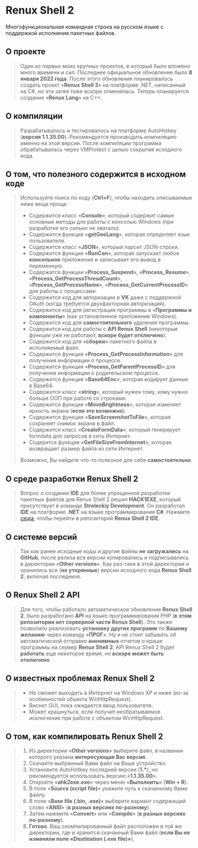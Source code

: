 # Renux Shell 2
Многофункциональная командная строка на русском языке с поддержкой исполнения пакетных файлов.

## О проекте
> Один из первых моих крупных проектов, в который было вложено много времени и сил.
> Последнее официальное обновление было **8 января 2022 года**.
> После этого обновления планировалось создать проект «**Renux Shell 3**» на платформе .NET, написанный на C#, но эта затея тоже вскоре отменилась.
> Теперь планируется создание «**Renux Lang**» на C++.

## О компиляции
> Разрабатывалось и тестировалось на платформе AutoHotkey (**версия 1.1.35.00**).
> Рекомендуется производить компиляцию именно на этой версии.
> После компиляции программа обрабатывалась через VMProtect с целью сокрытия исходного кода.

## О том, что полезного содержится в исходном коде
> Используйте поиск по коду (**Ctrl+F**), чтобы находить описываемые ниже вещи проще.
> * Содержится класс «**Console**», который содержит самые основные методы для работы с консолью Windows (при разработке его сильно не хватало).
> * Содержится функция «**getGeoLang**», которая определяет язык пользователя.
> * Содержится класс «**JSON**», который парсит JSON-строки.
> * Содержится функция «**RunCon**», которая запускает любое **консольное** приложение и записывает его вывод в переменную.
> * Содержатся функции «**Process_Suspend**», «**Process_Resume**», «**Process_GetProcessThreadCount**», «**Process_GetProcessName**», «**Process_GetCurrentProcessID**» для работы с процессами.
> * Содержится код для авторизации в **VK** даже с поддержкой OAuth (когда требуется двухфакторная авторизация).
> * Содержится код для регистрации программы в «**Программы и компоненты**» (как установленное приложение Windows).
> * Содержится код для **самостоятельного** удаления программы. 
> * Содержится код для работы с **API Renux Shell** (некоторые функции уже не работают, **вскоре будет отключено**).
> * Содержится код для «**сборки**» пакетного файла в исполняемый файл.
> * Содержится функция «**Process_GetProcessInformation**» для получения информации о процессе.
> * Содержится функция «**Process_GetParentProcessID**» для получения информации о родительском процессе.
> * Содержится функция «**Base64Enc**», которая кодирует данные в Base64.
> * Содержится класс «**string**», который нужен тому, кому нужно больше ООП при работе со строками.
> * Содержится функция «**MoveBrightness**», которая изменяет яркость экрана (**если это возможно**).
> * Содержится функция «**SaveScreenshotToFile**», которая сохраняет снимок экрана в файл.
> * Содержится класс «**CreateFormData**», который генерирует formdata для запросов в сеть Интернет.
> * Содерится функция «**GetFileSizeFromInternet**», которая возвращает размер файла из сети Интернет.
>
> Возможно, Вы найдете что-то полезное для себя **самостоятельно**.

## О среде разработки Renux Shell 2
> Вопрос о создании **IDE** для более упрощенной разработки пакетных файлов для Renux Shell 2 решил **HACK1EXE**, который присутствует в команде **Streleckiy Development**.
> Он разработал **IDE** на платформе **.NET** на языке программирования **C#**.
> Нажмите [сюда](https://github.com/HACK1EXE/Renux-Shell-2-IDE), чтобы перейти в репозиторий **Renux Shell 2 IDE**.

## О системе версий
> Так как ранее исходные коды и другие файлы **не загружались** на **GitHub**, после релиза все версии копировались и подписывались в директории «**Other versions**».
> Как раз-таки в этой директории и хранились все (**не утерянные**) версии исходного кода **Renux Shell 2**, включая последнюю.

## О Renux Shell 2 API
> Для того, чтобы работало автоматическое обновление **Renux Shell 2**, было разработано **API** на языке программирования PHP (**в этом репозитории нет серверной части Renux Shell**).
> Это также позволило реализовать **установку других программ** по **Вашему желанию** через команду «**ПРОГ**».
> Ну и не стоит забывать об автоматической отправке **анонимных** отчетов о краше программы на сервер **Renux Shell 2**.
> API Renux Shell 2 будет **работать** еще некоторое время, но **вскоре может быть отключено**.

## О известных проблемах Renux Shell 2
> * Не сможет выходить в Интернет на Windows XP и ниже (из-за особенностей объекта WinHttpRequest).
> * Виснет GUI, пока ожидается ввод пользователя.
> * Может крашнуться, если получит необратываемое исключение при работе с объектом WinHttpRequest.

## О том, как компилировать Renux Shell 2
> 1. Из директории «**Other versions**» выберите файл, в названии которого указана **интересующая Вас версия**.
> 2. Скачайте выбранный Вами файл на Ваше устройство.
> 3. Установите AutoHotkey последней версии (**1.\***), но рекомендуется использовать версию «**1.1.35.00**».
> 4. Откройте «**ahk2exe.exe**» через меню «**Выполнить**» (**Win + R**).
> 5. В поле «**Source (script file)**» укажите путь к скачанному Вами файлу.
> 6. В поле «**Base file (.bin, .exe)**» выберите вариант содержащий слово «**ANSI**» (**в разных версиях по-разному**).
> 7. Затем нажмите «**Convert**» или «**Compile**» (**в разных версиях по-разному**).
> 8. **Готово**. Ваш скомпилированный файл расположен в той же директории, где и хранится скачанный Вами файл (**если Вы не изменяли поле «Destination (.exe file)»**).
